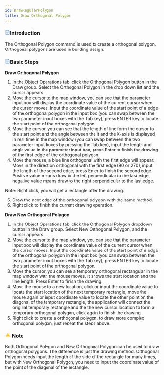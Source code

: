```yaml
---
id: DrawRegularPolygon
title: Draw Orthogonal Polygon
---
```

### ![](../../img/read.gif)Introduction

The Orthogonal Polygon command is used to create a orthogonal polygon. Orthogonal polygons are used in building design.

### ![](../../../img/read.gif)Basic Steps

**Draw Orthogonal Polygon**

  1. In the Object Operations tab, click the Orthogonal Polygon button in the Draw group. Select the Orthogonal Polygon in the drop down list and the cursor appears.
  2. Move the cursor to the map window, you can see that the parameter input box will display the coordinate value of the current cursor when the cursor moves. Input the coordinate value of the start point of a edge of the orthogonal polygon in the input box (you can swap between the two parameter input boxes with the Tab key), press ENTER key to locate the start point of the orthogonal polygon.
  3. Move the cursor, you can see that the length of line form the cursor to the start point and the angle between the it and the X-axis is displayed in real time in the map window (you can swap between the two parameter input boxes by pressing the Tab key), input the length and angle value in the parameter input box, press Enter to finish the drawing of the first edge of the orthogonal polygon.
  4. Move the mouse, a blue line orthogonal with the first edge will appear. Move in the direction orthogonal with the first edge (90 or 270), input the length of the second edge, press Enter to finish the second edge. Positive value means draw to the left perpendicular to the last edge, negative value means draw to the right perpendicular to the last edge.

Note: Right click, you will get a rectangle after the drawing.

  5. Draw the next edge of the orthogonal polygon with the same method.
  6. Right click to finish the current drawing operation.

**Draw New Orthogonal Polygon**

  1. In the Object Operations tab, click the Orthogonal Polygon dropdown button in the Draw group. Select New Orthogonal Polygon, and the cursor appears.
  2. Move the cursor to the map window, you can see that the parameter input box will display the coordinate value of the current cursor when the cursor moves. Input the coordinate value of the start point of a edge of the orthogonal polygon in the input box (you can swap between the two parameter input boxes with the Tab key), press ENTER key to locate the start point of the orthogonal polygon.
  3. Move the cursor, you can see a temporary orthogonal rectangular in the map window with the mouse moves. It shows the start location and the line length. Press Enter to finish the drawing.
  4. Move the mouse to a new location, click or input the coordinate value to locate the start location of the next temporary rectangle, move the mouse again or input coordinate value to locate the other point on the diagonal of the temporary rectangle, the application will connect the original temporary rectangle and the the new cursor location to form a temporary orthogonal polygon, click again to finish the drawing. 
  5. Right click to create a orthogonal polygon, to draw more complex orthogonal polygon, just repeat the steps above.

### ![](../../../img/note.png)Note

Both Orthogonal Polygon and New Orthogonal Polygon can be used to draw orthogonal polygons. The difference is just the drawing method. Orthogonal Polygon needs input the length of the side of the rectangle for many times, but with New Orthogonal Polygon, you need to input the coordinate value of the point of the diagonal of the rectangle.



